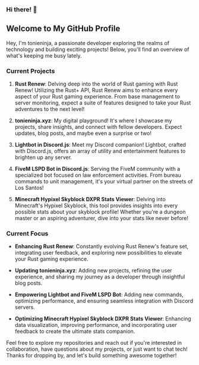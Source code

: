 ### Hi there! 👋

<!--
**tonieninja/tonieninja** is a ✨ _special_ ✨ repository because its `README.md` (this file) appears on your GitHub profile.

Here are some ideas to get you started:

- 🔭 I’m currently working on ...
- 🌱 I’m currently learning ...
- 👯 I’m looking to collaborate on ...
- 🤔 I’m looking for help with ...
- 💬 Ask me about ...
- 📫 How to reach me: ...
- 😄 Pronouns: ...
- ⚡ Fun fact: ...
-->

## Welcome to My GitHub Profile

Hey, I'm tonieninja, a passionate developer exploring the realms of technology and building exciting projects! Below, you'll find an overview of what's keeping me busy lately.

### Current Projects

1. **Rust Renew**: Delving deep into the world of Rust gaming with Rust Renew! Utilizing the Rust+ API, Rust Renew aims to enhance every aspect of your Rust gaming experience. From base management to server monitoring, expect a suite of features designed to take your Rust adventures to the next level!

2. **tonieninja.xyz**: My digital playground! It's where I showcase my projects, share insights, and connect with fellow developers. Expect updates, blog posts, and maybe even a surprise or two!

3. **Lightbot in Discord.js**: Meet my Discord companion! Lightbot, crafted with Discord.js, offers an array of utility and entertainment features to brighten up any server.

4. **FiveM LSPD Bot in Discord.js**: Serving the FiveM community with a specialized bot focused on law enforcement activities. From bureau commands to unit management, it's your virtual partner on the streets of Los Santos!

5. **Minecraft Hypixel Skyblock DXPR Stats Viewer**: Delving into Minecraft's Hypixel Skyblock, this tool provides insights into every possible stats about your skyblock profile! Whether you're a dungeon master or an aspiring adventurer, dive into your stats like never before!

### Current Focus

- **Enhancing Rust Renew**: Constantly evolving Rust Renew's feature set, integrating user feedback, and exploring new possibilities to elevate your Rust gaming experience.

- **Updating tonieninja.xyz**: Adding new projects, refining the user experience, and sharing my journey as a developer through insightful blog posts.

- **Empowering Lightbot and FiveM LSPD Bot**: Adding new commands, optimizing performance, and ensuring seamless integration with Discord servers.

- **Optimizing Minecraft Hypixel Skyblock DXPR Stats Viewer**: Enhancing data visualization, improving performance, and incorporating user feedback to create the ultimate stats companion.

Feel free to explore my repositories and reach out if you're interested in collaboration, have questions about my projects, or just want to chat tech! Thanks for dropping by, and let's build something awesome together!
